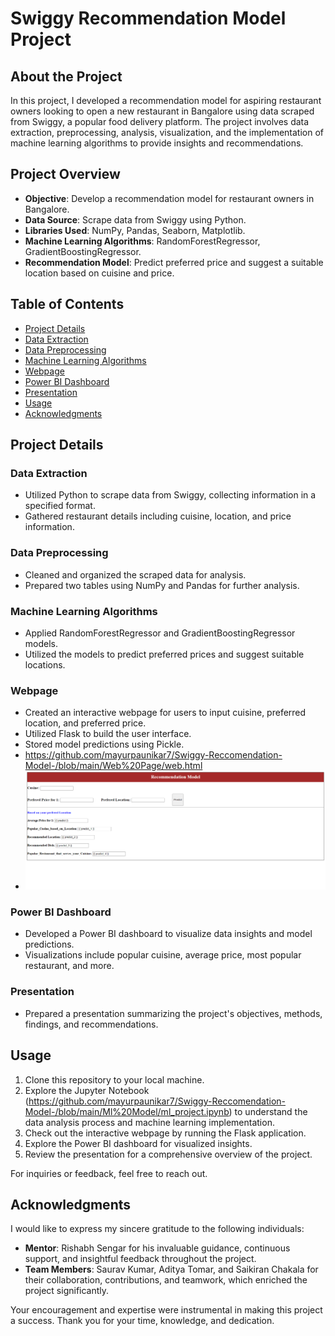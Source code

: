 # Swiggy Recommendation Model Project

## About the Project

In this project, I developed a recommendation model for aspiring restaurant owners looking to open a new restaurant in Bangalore using data scraped from Swiggy, a popular food delivery platform. The project involves data extraction, preprocessing, analysis, visualization, and the implementation of machine learning algorithms to provide insights and recommendations.

## Project Overview

- **Objective**: Develop a recommendation model for restaurant owners in Bangalore.
- **Data Source**: Scrape data from Swiggy using Python.
- **Libraries Used**: NumPy, Pandas, Seaborn, Matplotlib.
- **Machine Learning Algorithms**: RandomForestRegressor, GradientBoostingRegressor.
- **Recommendation Model**: Predict preferred price and suggest a suitable location based on cuisine and price.

## Table of Contents

- [Project Details](#project-details)
- [Data Extraction](#data-extraction)
- [Data Preprocessing](#data-preprocessing)
- [Machine Learning Algorithms](#machine-learning-algorithms)
- [Webpage](#webpage)
- [Power BI Dashboard](#power-bi-dashboard)
- [Presentation](#presentation)
- [Usage](#usage)
- [Acknowledgments](#acknowledgments)

## Project Details

### Data Extraction

- Utilized Python to scrape data from Swiggy, collecting information in a specified format.
- Gathered restaurant details including cuisine, location, and price information.

### Data Preprocessing

- Cleaned and organized the scraped data for analysis.
- Prepared two tables using NumPy and Pandas for further analysis.

### Machine Learning Algorithms

- Applied RandomForestRegressor and GradientBoostingRegressor models.
- Utilized the models to predict preferred prices and suggest suitable locations.

### Webpage

- Created an interactive webpage for users to input cuisine, preferred location, and preferred price.
- Utilized Flask to build the user interface.
- Stored model predictions using Pickle.
- https://github.com/mayurpaunikar7/Swiggy-Reccomendation-Model-/blob/main/Web%20Page/web.html
- ![alt text](https://github.com/mayurpaunikar7/Swiggy-Reccomendation-Model-/blob/main/Images/%7BE4DA319D-1E2C-473F-B66E-80D5E4749D7E%7D.png)

### Power BI Dashboard

- Developed a Power BI dashboard to visualize data insights and model predictions.
- Visualizations include popular cuisine, average price, most popular restaurant, and more.

### Presentation

- Prepared a presentation summarizing the project's objectives, methods, findings, and recommendations.

## Usage

1. Clone this repository to your local machine.
2. Explore the Jupyter Notebook (https://github.com/mayurpaunikar7/Swiggy-Reccomendation-Model-/blob/main/Ml%20Model/ml_project.ipynb) to understand the data analysis process and machine learning implementation.
3. Check out the interactive webpage by running the Flask application.
4. Explore the Power BI dashboard for visualized insights.
5. Review the presentation for a comprehensive overview of the project.

For inquiries or feedback, feel free to reach out.

## Acknowledgments

I would like to express my sincere gratitude to the following individuals:

- **Mentor**: Rishabh Sengar for his invaluable guidance, continuous support, and insightful feedback throughout the project.
- **Team Members**: Saurav Kumar, Aditya Tomar, and Saikiran Chakala for their collaboration, contributions, and teamwork, which enriched the project significantly.

Your encouragement and expertise were instrumental in making this project a success. Thank you for your time, knowledge, and dedication.




